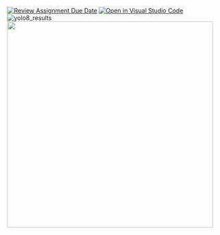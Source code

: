 [![Review Assignment Due Date](https://classroom.github.com/assets/deadline-readme-button-24ddc0f5d75046c5622901739e7c5dd533143b0c8e959d652212380cedb1ea36.svg)](https://classroom.github.com/a/PwK3l629)
[![Open in Visual Studio Code](https://classroom.github.com/assets/open-in-vscode-718a45dd9cf7e7f842a935f5ebbe5719a5e09af4491e668f4dbf3b35d5cca122.svg)](https://classroom.github.com/online_ide?assignment_repo_id=15131690&assignment_repo_type=AssignmentRepo)
![yolo8_results](https://github.com/user-attachments/assets/04328aba-1f70-43ba-b228-2265c68d3c48 )
<img src="https://github.com/user-attachments/assets/04328aba-1f70-43ba-b228-2265c68d3c48" width="480" height="480">
